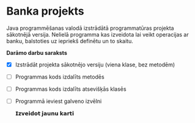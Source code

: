 # Banka projekts
Java programmēšanas valodā izstrādātā programmatūras projekta sākotnējā versija. Nelielā programma kas izveidota lai veikt operacijas ar banku, balstoties uz iepriekš definētu un to skaitu.

**Darāmo darbu saraksts**
- [x] Izstrādāt projekta sākotnējo versiju (viena klase, bez metodēm)
- [ ] Programmas kods izdalīts metodēs
- [ ] Programmas kods izdalīts atsevišķās klasēs
- [ ] Programmā ieviest galveno izvēlni
      
	**𝗜𝘇𝘃𝗲𝗶𝗱𝗼𝘁 𝗷𝗮𝘂𝗻𝘂 𝗸𝗮𝗿𝘁𝗶** 
	

